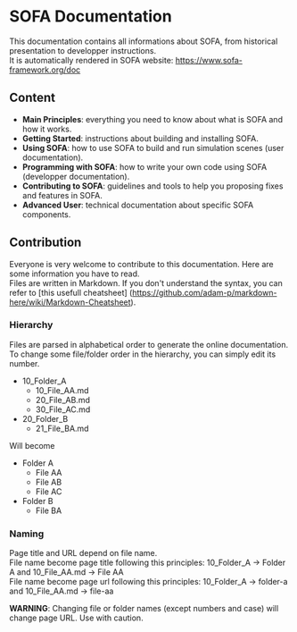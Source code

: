 SOFA Documentation
==================

This documentation contains all informations about SOFA, from historical presentation to developper instructions.  
It is automatically rendered in SOFA website: https://www.sofa-framework.org/doc


## Content ##
- **Main Principles**: everything you need to know about what is SOFA and how it works.
- **Getting Started**: instructions about building and installing SOFA.
- **Using SOFA**: how to use SOFA to build and run simulation scenes (user documentation).
- **Programming with SOFA**: how to write your own code using SOFA (developper documentation).
- **Contributing to SOFA**: guidelines and tools to help you proposing fixes and features in SOFA.
- **Advanced User**: technical documentation about specific SOFA components.


## Contribution ##
Everyone is very welcome to contribute to this documentation. Here are some information you have to read.  
Files are written in Markdown. If you don't understand the syntax, you can refer to [this usefull cheatsheet] (https://github.com/adam-p/markdown-here/wiki/Markdown-Cheatsheet).

### Hierarchy ###
Files are parsed in alphabetical order to generate the online documentation. To change some file/folder order in the hierarchy, you can simply edit its number.
- 10_Folder_A
  - 10_File_AA.md
  - 20_File_AB.md
  - 30_File_AC.md
- 20_Folder_B
  - 21_File_BA.md

Will become
- Folder A
  - File AA
  - File AB
  - File AC
- Folder B
  - File BA
  
### Naming ###
Page title and URL depend on file name.  
File name become page title following this principles: 10_Folder_A -> Folder A  and  10_File_AA.md -> File AA  
File name become page url following this principles: 10_Folder_A -> folder-a  and  10_File_AA.md -> file-aa  

**WARNING**: Changing file or folder names (except numbers and case) will change page URL. Use with caution.

